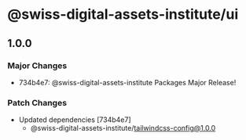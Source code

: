 # @swiss-digital-assets-institute/ui

## 1.0.0

### Major Changes

- 734b4e7: @swiss-digital-assets-institute Packages Major Release!

### Patch Changes

- Updated dependencies [734b4e7]
  - @swiss-digital-assets-institute/tailwindcss-config@1.0.0
